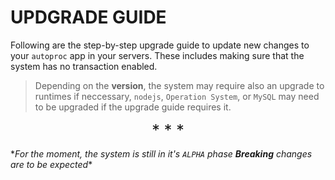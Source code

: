 # UPDGRADE GUIDE

Following are the step-by-step upgrade guide to update new changes to your `autoproc` app in your servers. These includes making sure that the system has no transaction enabled.

> Depending on the **version**, the system may require also an upgrade to runtimes if neccessary, `nodejs`, `Operation System`, or `MySQL` may need to be upgraded if the upgrade guide requires it.

<div style="text-align: center; font-size: 25px">* * *</div>

\*_For the moment, the system is still in it's `ALPHA` phase **Breaking** changes are to be expected_\*
